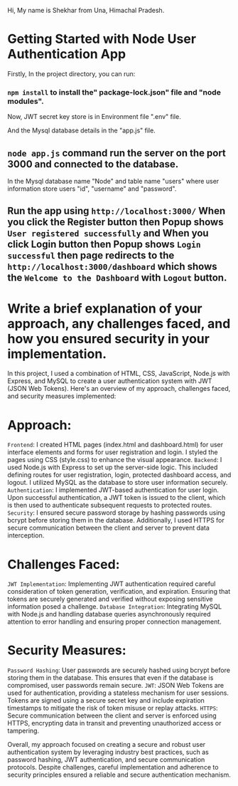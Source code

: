 Hi, My name is Shekhar from Una, Himachal Pradesh.

# Getting Started with Node User Authentication App

Firstly, In the project directory, you can run:

### `npm install` to install the" package-lock.json" file and "node modules".

Now, JWT secret key store is in Environment file ".env" file.

And the Mysql database details in the "app.js" file.

## `node app.js` command run the server on the port 3000 and connected to the database.

In the Mysql database name "Node" and table name "users" where user information store users "id", "username" and "password".

## Run the app using `http://localhost:3000/` When you click the Register button then Popup shows `User registered successfully` and When you click Login button then Popup shows `Login successful` then page redirects to the `http://localhost:3000/dashboard` which shows the `Welcome to the Dashboard` with `Logout` button.



# Write a brief explanation of your approach, any challenges faced, and how you ensured security in your implementation.

In this project, I used a combination of HTML, CSS, JavaScript, Node.js with Express, and MySQL to create a user authentication system with JWT (JSON Web Tokens). Here's an overview of my approach, challenges faced, and security measures implemented:

# Approach:
`Frontend`: I created HTML pages (index.html and dashboard.html) for user interface elements and forms for user registration and login. I styled the pages using CSS (style.css) to enhance the visual appearance.
`Backend`: I used Node.js with Express to set up the server-side logic. This included defining routes for user registration, login, protected dashboard access, and logout. I utilized MySQL as the database to store user information securely.
`Authentication`: I implemented JWT-based authentication for user login. Upon successful authentication, a JWT token is issued to the client, which is then used to authenticate subsequent requests to protected routes.
`Security`: I ensured secure password storage by hashing passwords using bcrypt before storing them in the database. Additionally, I used HTTPS for secure communication between the client and server to prevent data interception.
# Challenges Faced:
`JWT Implementation`: Implementing JWT authentication required careful consideration of token generation, verification, and expiration. Ensuring that tokens are securely generated and verified without exposing sensitive information posed a challenge.
`Database Integration`: Integrating MySQL with Node.js and handling database queries asynchronously required attention to error handling and ensuring proper connection management.
# Security Measures:
`Password Hashing`: User passwords are securely hashed using bcrypt before storing them in the database. This ensures that even if the database is compromised, user passwords remain secure.
`JWT`: JSON Web Tokens are used for authentication, providing a stateless mechanism for user sessions. Tokens are signed using a secure secret key and include expiration timestamps to mitigate the risk of token misuse or replay attacks.
`HTTPS`: Secure communication between the client and server is enforced using HTTPS, encrypting data in transit and preventing unauthorized access or tampering.

Overall, my approach focused on creating a secure and robust user authentication system by leveraging industry best practices, such as password hashing, JWT authentication, and secure communication protocols. Despite challenges, careful implementation and adherence to security principles ensured a reliable and secure authentication mechanism.